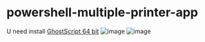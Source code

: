 # powershell-multiple-printer-app
U need install <a href="https://www.ghostscript.com/releases/gsdnld.html">GhostScript 64 bit</a>
![image](https://github.com/Hasan-Kilici/powershell-multiple-printer-app/assets/105741983/7d1b5682-9972-40fd-9a01-3385693ed4dd)
![image](https://github.com/Hasan-Kilici/powershell-multiple-printer-app/assets/105741983/cc39a63e-1d4f-438c-868e-64411c5e1996)
